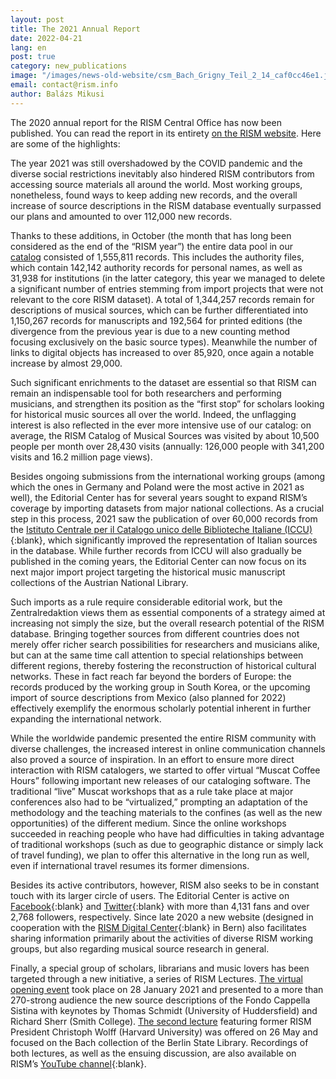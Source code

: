 ```yaml
---
layout: post
title: The 2021 Annual Report
date: 2022-04-21
lang: en
post: true
category: new_publications
image: "/images/news-old-website/csm_Bach_Grigny_Teil_2_14_caf0cc46e1.jpg"
email: contact@rism.info
author: Balázs Mikusi
---
```


The 2020 annual report for the RISM Central Office has now been published. You can read the report in its entirety [on the RISM website](/publications/annual-reports/2021.html). Here are some of the highlights:

The year 2021 was still overshadowed by the COVID pandemic and the diverse social restrictions inevitably also hindered RISM contributors from accessing source materials all around the world. Most working groups, nonetheless, found ways to keep adding new records, and the overall increase of source descriptions in the RISM database eventually surpassed our plans and amounted to over 112,000 new records.

Thanks to these additions, in October (the month that has long been considered as the end of the “RISM year”) the entire data pool in our [catalog](https://opac.rism.info/index.php?id=4) consisted of 1,555,811 records. This includes the authority files, which contain 142,142 authority records for personal names, as well as 31,938 for institutions (in the latter category, this year we managed to delete a significant number of entries stemming from import projects that were not relevant to the core RISM dataset). A total of 1,344,257 records remain for descriptions of musical sources, which can be further differentiated into 1,150,267 records for manuscripts and 192,564 for printed editions (the divergence from the previous year is due to a new counting method focusing exclusively on the basic source types). Meanwhile the number of links to digital objects has increased to over 85,920, once again a notable increase by almost 29,000.

Such significant enrichments to the dataset are essential so that RISM can remain an indispensable tool for both researchers and performing musicians, and strengthen its position as the “first stop” for scholars looking for historical music sources all over the world. Indeed, the unflagging interest is also reflected in the ever more intensive use of our catalog: on average, the RISM Catalog of Musical Sources was visited by about 10,500 people per month over 28,430 visits (annually: 126,000 people with 341,200 visits and 16.2 million page views).

Besides ongoing submissions from the international working groups (among which the ones in Germany and Poland were the most active in 2021 as well), the Editorial Center has for several years sought to expand RISM’s coverage by importing datasets from major national collections. As a crucial step in this process, 2021 saw the publication of over 60,000 records from the [Istituto Centrale per il Catalogo unico delle Biblioteche Italiane (ICCU)](http://www.sbn.it/opacsbn/opac/iccu/musica.jsp){:blank}, which significantly improved the representation of Italian sources in the database. While further records from ICCU will also gradually be published in the coming years, the Editorial Center can now focus on its next major import project targeting the historical music manuscript collections of the Austrian National Library.

Such imports as a rule require considerable editorial work, but the Zentralredaktion views them as essential components of a strategy aimed at increasing not simply the size, but the overall research potential of the RISM database. Bringing together sources from different countries does not merely offer richer search possibilities for researchers and musicians alike, but can at the same time call attention to special relationships between different regions, thereby fostering the reconstruction of historical cultural networks. These in fact reach far beyond the borders of Europe: the records produced by the working group in South Korea, or the upcoming import of source descriptions from Mexico (also planned for 2022) effectively exemplify the enormous scholarly potential inherent in further expanding the international network.

While the worldwide pandemic presented the entire RISM community with diverse challenges, the increased interest in online communication channels also proved a source of inspiration. In an effort to ensure more direct interaction with RISM catalogers, we started to offer virtual “Muscat Coffee Hours” following important new releases of our cataloging software. The traditional “live” Muscat workshops that as a rule take place at major conferences also had to be “virtualized,” prompting an adaptation of the methodology and the teaching materials to the confines (as well as the new opportunities) of the different medium. Since the online workshops succeeded in reaching people who have had difficulties in taking advantage of traditional workshops (such as due to geographic distance or simply lack of travel funding), we plan to offer this alternative in the long run as well, even if international travel resumes its former dimensions.

Besides its active contributors, however, RISM also seeks to be in constant touch with its larger circle of users. The Editorial Center is active on [Facebook](https://www.facebook.com/RISM.info/){:blank} and [Twitter](https://twitter.com/RISM_music){:blank} with more than 4,131 fans and over 2,768 followers, respectively. Since late 2020 a new website (designed in cooperation with the [RISM Digital Center](https://rism.digital/index.html){:blank} in Bern) also facilitates sharing information primarily about the activities of diverse RISM working groups, but also regarding musical source research in general.

Finally, a special group of scholars, librarians and music lovers has been targeted through a new initiative, a series of RISM Lectures. [The virtual opening event](https://rism.info/events/2021/03/04/rism-lecture-cappella-sistina-online.html) took place on 28 January 2021 and presented to a more than 270-strong audience the new source descriptions of the Fondo Cappella Sistina with keynotes by Thomas Schmidt (University of Huddersfield) and Richard Sherr (Smith College). [The second lecture](https://rism.info/events/2021/07/08/rism-lecture-bach-collection-berlin-staatsbibliothek-now-online.html) featuring former RISM President Christoph Wolff (Harvard University) was offered on 26 May and focused on the Bach collection of the Berlin State Library. Recordings of both lectures, as well as the ensuing discussion, are also available on RISM’s [YouTube channel](https://www.youtube.com/channel/UCWLRkiqVuq8BrYbCArubi_w){:blank}.
